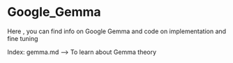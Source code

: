 # Google_Gemma
Here , you can find info on Google Gemma and code on implementation and fine tuning 

Index:
  gemma.md --> To learn about Gemma theory 
